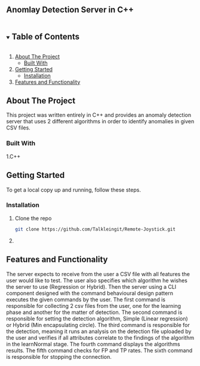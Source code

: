
<!-- Title -->
## Anomlay Detection Server in C++



<!-- TABLE OF CONTENTS -->
<details open="open">
  <summary><h2 style="display: inline-block">Table of Contents</h2></summary>
  <ol>
    <li>
      <a href="#about-the-project">About The Project</a>
      <ul>
        <li><a href="#built-with">Built With</a></li>
      </ul>
    </li>
    <li>
      <a href="#getting-started">Getting Started</a>
      <ul>
        <li><a href="#installation">Installation</a></li>
      </ul>
    </li>
    <li><a href="#Features-and-Functionality">Features and Functionality</a></li>
  
  </ol>
</details>



<!-- ABOUT THE PROJECT -->
## About The Project
This project was written entirely in C++ and provides an anomaly detection server that uses 2 different algorithms in order to identify anomalies in given CSV files.





### Built With
1.C++





<!-- GETTING STARTED -->
## Getting Started

To get a local copy up and running, follow these steps.


### Installation

1. Clone the repo
   ```sh
   git clone https://github.com/Talkleingit/Remote-Joystick.git
   ```
2. 
   

<!-- Features-and-Functionality -->
## Features and Functionality
 The server expects to receive from the user a CSV file with all features the user would like to test. The user also specifies which algorithm he wishes the server to use
 (Regression or Hybrid). Then the server using a CLI component designed with the command behavioural design pattern executes the given commands by the user. The first command
 is responsible for collecting 2 csv files from the user, one for the learning phase and another for the matter of detection. The second command is responsible for setting the 
 detection algorithm, Simple (Linear regression) or Hybrid (Min encapsulating circle). The third command is responsible for the detection, meaning it runs an analysis on the 
 detection file uploaded by the user and verifies if all attributes correlate to the findings of the algorithm in the learnNormal stage. The fourth command displays 
 the algorithms results. The fifth command checks for FP and TP rates. The sixth command is responsible for stopping the connection.



<!-- MARKDOWN LINKS & IMAGES -->
<!-- https://www.markdownguide.org/basic-syntax/#reference-style-links -->
[contributors-shield]: https://img.shields.io/github/contributors/github_username/repo.svg?style=for-the-badge
[contributors-url]: https://github.com/github_username/repo/graphs/contributors
[forks-shield]: https://img.shields.io/github/forks/github_username/repo.svg?style=for-the-badge
[forks-url]: https://github.com/github_username/repo/network/members
[stars-shield]: https://img.shields.io/github/stars/github_username/repo.svg?style=for-the-badge
[stars-url]: https://github.com/github_username/repo/stargazers
[issues-shield]: https://img.shields.io/github/issues/github_username/repo.svg?style=for-the-badge
[issues-url]: https://github.com/github_username/repo/issues
[license-shield]: https://img.shields.io/github/license/github_username/repo.svg?style=for-the-badge
[license-url]: https://github.com/github_username/repo/blob/master/LICENSE.txt
[linkedin-shield]: https://img.shields.io/badge/-LinkedIn-black.svg?style=for-the-badge&logo=linkedin&colorB=555
[linkedin-url]: https://linkedin.com/in/github_username
